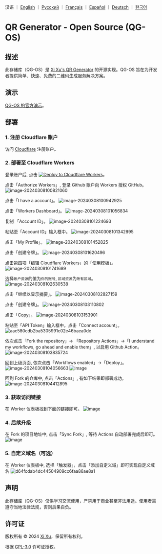<p align="left">
    汉语 ｜ <a href="README.md">English</a> ｜ <a href="README_RU.md">Русский</a> ｜ <a href="README_FR.md">Français</a> ｜ <a href="README_ES.md">Español</a> ｜ <a href="README_DE.md">Deutsch</a> ｜ <a href="README_KO.md">한국어</a>
</p>

# QR Generator - Open Source (QG-OS)

## 描述

此存储库（QG-OS）是 [Xi Xu's QR Generator](https://qr.xi-xu.me) 的开源实现。QG-OS 旨在为开发者提供简单、快速、免费的二维码生成服务解决方案。

## 演示

[QG-OS 的官方演示](https://qg-os.xi-xu.me)。

## 部署

### 1. 注册 Cloudflare 账户

访问 [Cloudflare](https://dash.cloudflare.com/sign-up) 注册账户。

### 2. 部署至 Cloudflare Workers

登录账户后, 点击 [![Deploy to Cloudflare Workers](https://deploy.workers.cloudflare.com/button)](https://deploy.workers.cloudflare.com/?url=https://github.com/xixu-me/QR-Generator)。

点击「Authorize Workers」, 登录 Github 账户向 Workers 授权 GitHub。
![image-20240308100821060](https://github.com/Harry-zklcdc/go-proxy-bingai/assets/21104213/241edb52-b1ef-4a2c-8525-bfa3d148391b)

点击「I have a account」。
![image-20240308100942925](https://github.com/Harry-zklcdc/go-proxy-bingai/assets/21104213/219fc538-e412-4a52-913c-6c4878d50325)

点击「Workers Dashboard」。
![image-20240308101056834](https://github.com/Harry-zklcdc/go-proxy-bingai/assets/21104213/4b4a96be-90b3-40cc-9b50-b214980f2ab2)

复制 「Account ID」。
![image-20240308101224693](https://github.com/Harry-zklcdc/go-proxy-bingai/assets/21104213/da6f8b64-f6e1-40c0-b812-54f86d8b97c0)

粘贴至「Account ID」输入框中。
![image-20240308101342895](https://github.com/Harry-zklcdc/go-proxy-bingai/assets/21104213/4df45a68-855f-4acd-a9be-6d0da63a49a5)

点击「My Profile」。
![image-20240308101452825](https://github.com/Harry-zklcdc/go-proxy-bingai/assets/21104213/4d21f38a-f313-4d66-baf9-83ce1df93f02)

点击「创建令牌」。
![image-20240308101620496](https://github.com/Harry-zklcdc/go-proxy-bingai/assets/21104213/41e82d1b-27ea-44a0-8cfe-ae66233544ad)

点击第四项「编辑 Cloudflare Workers」的「使用模板」。
![image-20240308101741689](https://github.com/Harry-zklcdc/go-proxy-bingai/assets/21104213/3974817c-2787-4148-95f9-96f58ef78aee)

选择`账户资源`的值为`你的账号`, `区域资源`为`所有区域`。
![image-20240308102630538](https://github.com/Harry-zklcdc/go-proxy-bingai/assets/21104213/cd20fa0a-b75d-489d-85c0-49a063abea8a)

点击「继续以显示摘要」。
![image-20240308102827159](https://github.com/Harry-zklcdc/go-proxy-bingai/assets/21104213/9d91e08b-743b-476a-b74e-5b2f46b97ac2)

点击「创建令牌」。
![image-20240308103110802](https://github.com/Harry-zklcdc/go-proxy-bingai/assets/21104213/db6cde35-cf88-4fde-a58a-d3b204dabc17)

点击「Copy」。
![image-20240308103153901](https://github.com/Harry-zklcdc/go-proxy-bingai/assets/21104213/0309e295-d77a-4d27-918e-706e2169347f)

粘贴至「API Token」输入框中，点击「Connect account」。
![aac580cdb2ba5305991c02e46baea0de](https://github.com/Harry-zklcdc/go-proxy-bingai/assets/21104213/eb3bb593-13df-4a67-976d-4fbb5f369e51)

依次点击「Fork the repository」-> 「Repository Actions」->「I understand my workflows, go ahead and enable them」, 以启用 Github Action。
![image-20240308103835724](https://github.com/Harry-zklcdc/go-proxy-bingai/assets/21104213/a0d89011-edb5-4622-9bb0-c40f6420e936)

回到上级页面, 依次点击「Workflows enabled」->「Deploy」。
![image-20240308104056663](https://github.com/Harry-zklcdc/go-proxy-bingai/assets/21104213/d29844b4-6eda-4da1-984c-3f4507e1c213)
![image](https://github.com/Harry-zklcdc/go-proxy-bingai/assets/21104213/63691c2a-b26d-48cd-9c42-6fd74e44694b)

回到 Fork 的仓库中, 点击「Actions」, 有如下结果即部署成功。
![image-20240308104412895](https://github.com/Harry-zklcdc/go-proxy-bingai/assets/21104213/ae35e302-c3cf-4662-badb-926b56b19565)

### 3. 获取访问链接

在 Worker 仪表板找到下面的链接即可。
![image](https://github.com/Harry-zklcdc/go-proxy-bingai/assets/21104213/8fef9dd4-285e-414a-9237-5378e981b96c)

### 4. 后续升级

在 Fork 的项目地址中, 点击「Sync Fork」, 等待 Actions 自动部署完成后即可。
![image](https://github.com/Harry-zklcdc/go-proxy-bingai/assets/21104213/16ca803a-fe4b-431e-97b0-f04b8a217220)

### 5. 自定义域名（可选）

在 Worker 仪表板中, 选择「触发器」，点击「添加自定义域」即可实现自定义域名
![d64fcdab4dc44504909cc6faa86ae8a1](https://github.com/Harry-zklcdc/go-proxy-bingai/assets/21104213/6f0de2c5-1dd4-4801-b163-6d485836c73d)

## 声明

此存储库（QG-OS）仅供学习交流使用，严禁用于商业甚至非法用途。使用者需遵守当地法律法规，否则后果自负。

## 许可证

版权所有 © 2024 [Xi Xu](https://xi-xu.me/)，保留所有权利。

根据 [GPL-3.0](https://github.com/xixu-me/QR-Generator/blob/main/LICENSE) 许可证授权。
